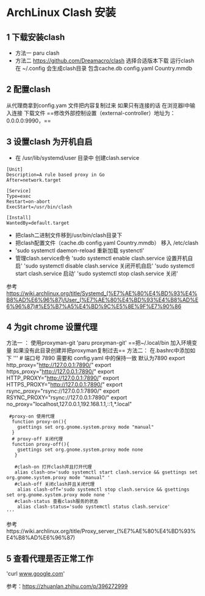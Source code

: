 # ArchLinux Clash 安装

##  1 下载安装clash
+ 方法一    paru clash
+ 方法二  https://github.com/Dreamacro/clash 选择合适版本下载
	运行clash  在 ~/.config 会生成clash目录 包含cache.db config.yaml Country.mmdb

##  2 配置clash
从代理商拿到config.yam 文件把内容复制过来
	如果只有连接的话 在浏览器l中输入连接 下载文件
	==修改外部控制设置（external-controller）地址为：0.0.0.0:9990，==
##  3 设置clash 为开机自启
+  在 /usr/lib/systemd/user 目录中 创建clash.service 

```
[Unit]
Description=A rule based proxy in Go
After=network.target

[Service]
Type=exec 
Restart=on-abort
ExecStart=/usr/bin/clash

[Install]
WantedBy=default.target
```
+ 把clash二进制文件移到/usr/bin/clash目录下
+ 把clash配置文件（cache.db config.yaml Country.mmdb） 移入 /etc/clash
+ 'sudo systemctl daemon-reload 重新加载 systenctl'  
+ 管理clash.service命令
 'sudo systemctl enable clash.service   设置开机自启'
 'sudo systemctl disable clash.service   关闭开机自启'
 'sudo systemctl start clash.service  启动'
 'sudo systemctl stop clash.service 关闭'

参考 https://wiki.archlinux.org/title/Systemd_(%E7%AE%80%E4%BD%93%E4%B8%AD%E6%96%87)/User_(%E7%AE%80%E4%BD%93%E4%B8%AD%E6%96%87)#%E5%B7%A5%E4%BD%9C%E5%8E%9F%E7%90%86

##  4 为git chrome 设置代理

方法一 ： 使用proxyman-git 
	'paru proxyman-git'
	==把~/.local/bin 加入环境变量 如果没有此目录创建并把proxyman复制过去==
方法二： 在.bashrc中添加如下
	'''
	# 端口号 7890 需要和  config.yaml 中的保持一致 默认为7890
	 export http_proxy="http://127.0.0.1:7890/"
	  export https_proxy="http://127.0.0.1:7890/" 
	  export HTTP_PROXY="http://127.0.0.1:7890/"
	  export HTTPS_PROXY="http://127.0.0.1:7890/"
	 export rsync_proxy="rsync://127.0.0.1:7890/"
	 export RSYNC_PROXY="rsync://127.0.0.1:7890/"
	 export no_proxy="localhost,127.0.0.1,192.168.1.1,::1,*.local"
	 
	 #proxy-on 使用代理   
	  function proxy-on(){
	   	gsettings set org.gnome.system.proxy mode "manual"
	  }
	  # proxy-off 关闭代理
	  function proxy-off(){ 
	    gsettings set org.gnome.system.proxy mode none
	   }
	   
	   #clash-on 打开clash并且打开代理
	   alias clash-on='sudo systemctl start clash.service && gsettings set org.gnome.system.proxy mode "manual" ' 
	   #clash-off 关闭clash并且关闭代理
	    alias clash-off='sudo systemctl stop clash.service && gsettings set org.gnome.system.proxy mode none ' 
	   #clash-status 查看clash服务的状态
	    alias clash-status='sudo systemctl status clash.service'  
	'''
参考https://wiki.archlinux.org/title/Proxy_server_(%E7%AE%80%E4%BD%93%E4%B8%AD%E6%96%87)
## 5 查看代理是否正常工作
'curl www.google.com'

参考：https://zhuanlan.zhihu.com/p/396272999
